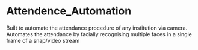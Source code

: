 # Attendence_Automation
Built to automate the attendance procedure of any institution via camera.
Automates the attendance by facially recognising multiple faces in a single frame of a snap/video stream
